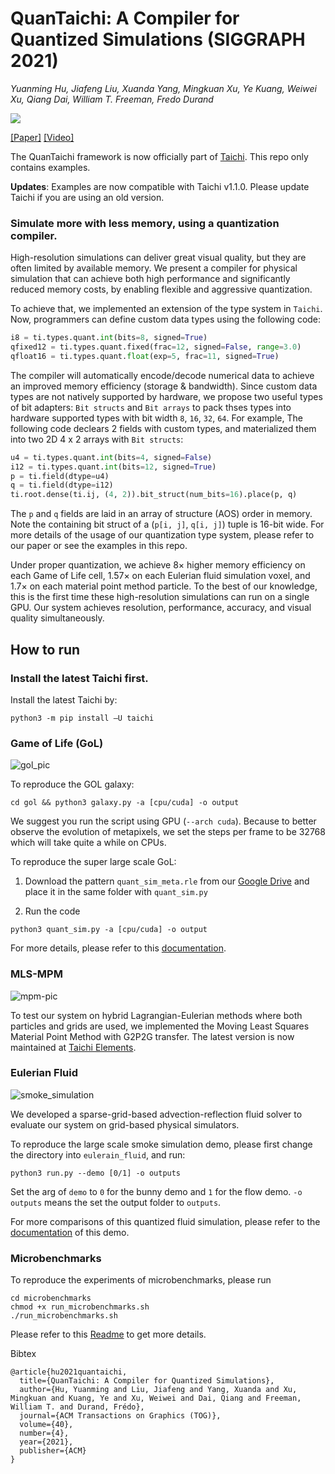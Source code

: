 # QuanTaichi: A Compiler for Quantized Simulations (SIGGRAPH 2021)

*Yuanming Hu, Jiafeng Liu, Xuanda Yang, Mingkuan Xu, Ye Kuang, Weiwei Xu, Qiang Dai, William T. Freeman, Fredo Durand*

![](./pics/teaser.jpg)

[[Paper]](https://yuanming.taichi.graphics/publication/2021-quantaichi/quantaichi.pdf) [[Video]](https://youtu.be/0jdrAQOxJlY)

The QuanTaichi framework is now officially part of [Taichi](https://github.com/taichi-dev/taichi). This repo only contains examples.

**Updates**: Examples are now compatible with Taichi v1.1.0. Please update Taichi if you are using an old version.

### Simulate more with less memory, using a quantization compiler.
High-resolution simulations can deliver great visual quality, but they are often limited by available memory. We present a compiler for physical simulation that can achieve both high performance and significantly reduced memory costs, by enabling flexible and aggressive quantization.   

To achieve that, we implemented an extension of the type system in `Taichi`. Now, programmers can define custom data types using the following code:
```python
i8 = ti.types.quant.int(bits=8, signed=True)
qfixed12 = ti.types.quant.fixed(frac=12, signed=False, range=3.0)
qfloat16 = ti.types.quant.float(exp=5, frac=11, signed=True)
```
The compiler will automatically encode/decode numerical data to achieve an improved memory efficiency (storage & bandwidth). Since custom data types are not natively supported by hardware, we propose two useful types of bit adapters: `Bit structs` and `Bit arrays` to pack thses types into hardware supported types with bit width `8`, `16`, `32`, `64`. For example, The following code declears 2 fields with custom types, and materialized them into two 2D 4 x 2 arrays with `Bit structs`:
```python
u4 = ti.types.quant.int(bits=4, signed=False)
i12 = ti.types.quant.int(bits=12, signed=True)
p = ti.field(dtype=u4)
q = ti.field(dtype=i12)
ti.root.dense(ti.ij, (4, 2)).bit_struct(num_bits=16).place(p, q)
```
The `p` and `q` fields are laid in an array of structure (AOS) order in memory. Note the containing bit struct of a (`p[i, j]`, `q[i, j]`) tuple is 16-bit wide. For more details of the usage of our quantization type system, please refer to our paper or see the examples in this repo.

Under proper quantization, we achieve 8× higher memory efficiency on each Game of Life cell, 1.57× on each Eulerian fluid simulation voxel, and 1.7× on each material point method particle. To the best of our knowledge, this is the first time these high-resolution simulations can run on a single GPU. Our system achieves resolution, performance, accuracy, and visual quality simultaneously.

## How to run

### Install the latest Taichi first.
Install the latest Taichi by:
```
python3 -m pip install —U taichi
```

### Game of Life (GoL)

![gol_pic](./pics/teaser_gol.jpg)

To reproduce the GOL galaxy:
```
cd gol && python3 galaxy.py -a [cpu/cuda] -o output
```
We suggest you run the script using GPU (`--arch cuda`). Because to better observe the evolution of metapixels, we set the steps per frame to be 32768 which will take quite a while on CPUs.

To reproduce the super large scale GoL:

1. Download the pattern `quant_sim_meta.rle` from our [Google Drive](https://drive.google.com/file/d/1kCg2fSAlQgy42cGAatVwuvGZd7RlqLF-/view?usp=sharing) and place it in the same folder with `quant_sim.py`

2. Run the code
```
python3 quant_sim.py -a [cpu/cuda] -o output
```

For more details, please refer to this [documentation](gol/README.md).

### MLS-MPM
![mpm-pic](./pics/mpm-235.jpg)

To test our system on hybrid Lagrangian-Eulerian methods where both particles and grids are used, we implemented the Moving Least Squares Material Point Method with G2P2G transfer. The latest version is now maintained at [Taichi Elements](https://github.com/taichi-dev/taichi_elements).

### Eulerian Fluid

![smoke_simulation](./pics/smoke_result.png)

We developed a sparse-grid-based advection-reflection fluid solver to evaluate our system on grid-based physical simulators.

To reproduce the large scale smoke simulation demo, please first change the directory into `eulerain_fluid`, and run:
```
python3 run.py --demo [0/1] -o outputs
```
Set the arg of `demo` to `0` for the bunny demo and `1` for the flow demo. `-o outputs` means the set the output folder to `outputs`.

For more comparisons of this quantized fluid simulation, please refer to the [documentation](eulerian_fluid/readme.md) of this demo.

### Microbenchmarks
To reproduce the experiments of microbenchmarks, please run

```
cd microbenchmarks
chmod +x run_microbenchmarks.sh
./run_microbenchmarks.sh
```
Please refer to this [Readme](microbenchmarks/README.md) to get more details.


Bibtex
```
@article{hu2021quantaichi,
  title={QuanTaichi: A Compiler for Quantized Simulations},
  author={Hu, Yuanming and Liu, Jiafeng and Yang, Xuanda and Xu, Mingkuan and Kuang, Ye and Xu, Weiwei and Dai, Qiang and Freeman, William T. and Durand, Frédo},
  journal={ACM Transactions on Graphics (TOG)},
  volume={40},
  number={4},
  year={2021},
  publisher={ACM}
}
```
